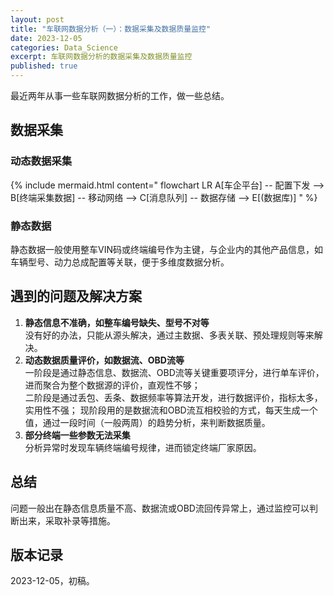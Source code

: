 ```yaml
---
layout: post
title: "车联网数据分析（一）：数据采集及数据质量监控"
date: 2023-12-05
categories: Data_Science
excerpt: 车联网数据分析的数据采集及数据质量监控
published: true
---
```


最近两年从事一些车联网数据分析的工作，做一些总结。  

## 数据采集
### 动态数据采集  
{% include mermaid.html content="
flowchart LR
    A[车企平台] -- 配置下发 -->  B[终端采集数据] -- 移动网络 --> C[消息队列] -- 数据存储 --> E[(数据库)] 
" %}  

### 静态数据  
静态数据一般使用整车VIN码或终端编号作为主键，与企业内的其他产品信息，如车辆型号、动力总成配置等关联，便于多维度数据分析。

## 遇到的问题及解决方案  
1. **静态信息不准确，如整车编号缺失、型号不对等**  
   没有好的办法，只能从源头解决，通过主数据、多表关联、预处理规则等来解决。  
2. **动态数据质量评价，如数据流、OBD流等**  
   一阶段是通过静态信息、数据流、OBD流等关键重要项评分，进行单车评价，进而聚合为整个数据源的评价，直观性不够；  
   二阶段是通过丢包、丢条、数据频率等算法开发，进行数据评价，指标太多，实用性不强；
   现阶段用的是数据流和OBD流互相校验的方式，每天生成一个值，通过一段时间（一般两周）的趋势分析，来判断数据质量。  
3. **部分终端一些参数无法采集**  
   分析异常时发现车辆终端编号规律，进而锁定终端厂家原因。  

## 总结
问题一般出在静态信息质量不高、数据流或OBD流回传异常上，通过监控可以判断出来，采取补录等措施。  

## 版本记录
2023-12-05，初稿。  
